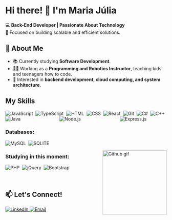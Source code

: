 # Hi there! 👋 I'm Maria Júlia  

💻 **Back-End Developer | Passionate About Technology**  
🎯 Focused on building scalable and efficient solutions.  

## 🚀 About Me  
- 📚 Currently studying **Software Development**.  
- 👩‍🏫 Working as a **Programming and Robotics Instructor**, teaching kids and teenagers how to code.  
- 🌱 Interested in **backend development, cloud computing, and system architecture**.

## My Skills

<div style="display: flex; flex-wrap: wrap; justify-content: space-between; align-items: center;">
  <img src="https://img.shields.io/badge/JavaScript-F7DF1E?style=for-the-badge&logo=javascript&logoColor=black" alt="JavaScript"/>&nbsp;
  <img src="https://img.shields.io/badge/TypeScript-007ACC?style=for-the-badge&logo=typescript&logoColor=white" alt="TypeScript"/>&nbsp;
  <img src="https://img.shields.io/badge/HTML5-E34F26?style=for-the-badge&logo=html5&logoColor=white" alt="HTML"/>&nbsp;
  <img src="https://img.shields.io/badge/CSS3-1572B6?style=for-the-badge&logo=css3&logoColor=white" alt="CSS"/>&nbsp;
  <img src="https://img.shields.io/badge/React-20232A?style=for-the-badge&logo=react&logoColor=61DAFB" alt="React"/>&nbsp;
  <img src="https://img.shields.io/badge/GIT-E44C30?style=for-the-badge&logo=git&logoColor=white" alt="Git"/>&nbsp;
  <img src="https://img.shields.io/badge/C%23-239120?style=for-the-badge&logo=c-sharp&logoColor=white" alt="C#"/>&nbsp;
  <img src="https://img.shields.io/badge/C%2B%2B-00599C?style=for-the-badge&logo=c%2B%2B&logoColor=white" alt="C++"/>&nbsp;
  <img src="https://img.shields.io/badge/java-%23ED8B00.svg?style=for-the-badge&logo=openjdk&logoColor=white" alt="Java"/>&nbsp;
  <img src="https://img.shields.io/badge/node.js-6DA55F?style=for-the-badge&logo=node.js&logoColor=white" alt="Node.js"/>&nbsp;
  <img src="https://img.shields.io/badge/express.js-%23404d59.svg?style=for-the-badge&logo=express&logoColor=%2361DAFB" alt="Express.js"/>&nbsp;
</div>

### Databases:

  <img src="https://img.shields.io/badge/MySQL-005C84?style=for-the-badge&logo=mysql&logoColor=white" alt="MySQL"/>&nbsp;
  <img src="https://img.shields.io/badge/Sqlite-003B57?style=for-the-badge&logo=sqlite&logoColor=white" alt="SQLITE"/>&nbsp;



  <img src="https://github.com/user-attachments/assets/5d092f4d-1858-43bf-86d9-50b0bb942d01" min-width="400px" max-width="200px" width="200px" align="right" alt="Github gif" >


### Studying in this moment:

  <img src="https://img.shields.io/badge/php-%23777BB4.svg?style=for-the-badge&logo=php&logoColor=white" alt="PHP"/>&nbsp;
  <img src="https://img.shields.io/badge/jquery-%230769AD.svg?style=for-the-badge&logo=jquery&logoColor=white" alt="jQuery"/>&nbsp;
  <img src="https://img.shields.io/badge/bootstrap-%238511FA.svg?style=for-the-badge&logo=bootstrap&logoColor=white" alt="Bootstrap"/>&nbsp;


&nbsp;
&nbsp;
&nbsp;

## 📫 Let's Connect!  
<p align="left">
  <a href="https://www.linkedin.com/in/mariajuliasants">
    <img src="https://img.shields.io/badge/LinkedIn-0077B5?style=for-the-badge&logo=linkedin&logoColor=white" alt="LinkedIn">
  </a>
  <a href="mailto:contmariajulia@gmail.com">
    <img src="https://img.shields.io/badge/Email-D14836?style=for-the-badge&logo=gmail&logoColor=white" alt="Email">
  </a>
</p>
